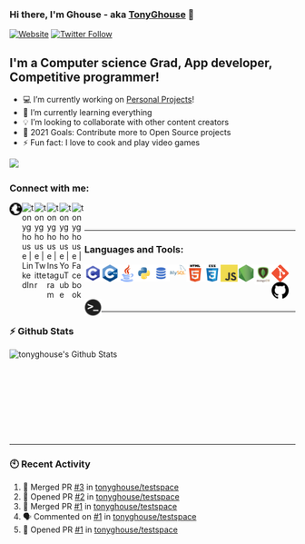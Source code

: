 ### Hi there, I'm Ghouse - aka [TonyGhouse][website] 👋

[![Website](https://img.shields.io/website?color=%2303ef62&down_color=red&down_message=Down&label=Tony%27s%20Blog&style=for-the-badge&up_color=green&up_message=Visit&url=https%3A%2F%2Fabout.me%2Ftonyghouse)](https://about.me/tonyghouse)
[![Twitter Follow](https://img.shields.io/twitter/follow/billgates?color=%231DA1F2&label=%40tonyghouse&logo=twitter&logoColor=%231DA1F2&style=for-the-badge)](https://twitter.com/tonyghouse)

## I'm a Computer science Grad, App developer, Competitive programmer!

- :computer: I’m currently working on [Personal Projects][gitprojects]!
- :blue_book: I’m currently learning everything
- :bulb: I’m looking to collaborate with other content creators
- :dart: 2021 Goals: Contribute more to Open Source projects
- ⚡ Fun fact: I love to cook and play video games


![](https://github.com/tonyghouse/tonyghouse/blob/main/assets/tonybanner.jpg)


### Connect with me:

[<img align="left" alt="tonyghouse.com" width="22px" src="https://raw.githubusercontent.com/iconic/open-iconic/master/svg/globe.svg" />][website]
[<img align="left" alt="tonyghouse | LinkedIn" width="22px" src="https://cdn.jsdelivr.net/npm/simple-icons@v3/icons/linkedin.svg" />][linkedin]
[<img align="left" alt="tonyghouse | Twitter" width="22px" src="https://cdn.jsdelivr.net/npm/simple-icons@v3/icons/twitter.svg" />][twitter]
[<img align="left" alt="tonyghouse | Instagram" width="22px" src="https://cdn.jsdelivr.net/npm/simple-icons@v3/icons/instagram.svg" />][instagram]
[<img align="left" alt="tonyghouse | YouTube" width="22px" src="https://cdn.jsdelivr.net/npm/simple-icons@v3/icons/youtube.svg" />][youtube]
[<img align="left" alt="tonyghouse | Facebook" width="22px" src="https://cdn.jsdelivr.net/npm/simple-icons@v3/icons/facebook.svg" />][facebook] <br />
<br />
 
***
  
### Languages and Tools:
<img align="left" alt="C" width="30px" src="https://github.com/tonyghouse/tonyghouse/blob/main/assets/c.png" />
<img align="left" alt="C++" width="30px" src="https://raw.githubusercontent.com/github/explore/80688e429a7d4ef2fca1e82350fe8e3517d3494d/topics/cpp/cpp.png" />
<img align="left" alt="Java" width="30px" src="https://github.com/tonyghouse/tonyghouse/blob/main/assets/java.png" />
<img align="left" alt="python" width="30px" src="https://raw.githubusercontent.com/github/explore/80688e429a7d4ef2fca1e82350fe8e3517d3494d/topics/python/python.png" />
<img align="left" alt="SQL" width="30px" src="https://raw.githubusercontent.com/github/explore/80688e429a7d4ef2fca1e82350fe8e3517d3494d/topics/sql/sql.png" />
<img align="left" alt="MySQL" width="30px" src="https://github.com/tonyghouse/tonyghouse/blob/main/assets/mysql.png" />
<img align="left" alt="HTML5" width="30px" src="https://raw.githubusercontent.com/github/explore/80688e429a7d4ef2fca1e82350fe8e3517d3494d/topics/html/html.png" />
<img align="left" alt="CSS3" width="30px" src="https://raw.githubusercontent.com/github/explore/80688e429a7d4ef2fca1e82350fe8e3517d3494d/topics/css/css.png" />
<img align="left" alt="JavaScript" width="30px" src="https://raw.githubusercontent.com/github/explore/80688e429a7d4ef2fca1e82350fe8e3517d3494d/topics/javascript/javascript.png" />
<img align="left" alt="Node.js" width="30px" src="https://raw.githubusercontent.com/github/explore/80688e429a7d4ef2fca1e82350fe8e3517d3494d/topics/nodejs/nodejs.png" />
<img align="left" alt="MongoDB" width="30px" src="https://github.com/tonyghouse/tonyghouse/blob/main/assets/mangodb.png" />
<img align="left" alt="Git" width="30px" src="https://github.com/tonyghouse/tonyghouse/blob/main/assets/git.png" />
<img align="left" alt="GitHub" width="30px" src="https://github.com/tonyghouse/tonyghouse/blob/main/assets/github.png" />
<img align="left" alt="Terminal" width="30px" src="https://raw.githubusercontent.com/github/explore/80688e429a7d4ef2fca1e82350fe8e3517d3494d/topics/terminal/terminal.png" /> <br />
<br />
<br />
<br />
 
***
  
### :zap: Github Stats
 <img align="left" alt="tonyghouse's Github Stats" src="https://github-readme-stats.vercel.app/api?username=tonyghouse&&show_icons=true&title_color=ffffff&icon_color=bb2acf&text_color=daf7dc&bg_color=151515" /> <br />
<br />
<br />
<br />
<br />
<br />
<br />
<br />
<br />
***
  
### :clock10: Recent Activity

<!--START_SECTION:activity-->
1. 🎉 Merged PR [#3](https://github.com/tonyghouse/testspace/pull/3) in [tonyghouse/testspace](https://github.com/tonyghouse/testspace)
2. 💪 Opened PR [#2](https://github.com/tonyghouse/testspace/pull/2) in [tonyghouse/testspace](https://github.com/tonyghouse/testspace)
3. 🎉 Merged PR [#1](https://github.com/tonyghouse/testspace/pull/1) in [tonyghouse/testspace](https://github.com/tonyghouse/testspace)
4. 🗣 Commented on [#1](https://github.com/tonyghouse/testspace/issues/1) in [tonyghouse/testspace](https://github.com/tonyghouse/testspace)
5. 💪 Opened PR [#1](https://github.com/tonyghouse/testspace/pull/1) in [tonyghouse/testspace](https://github.com/tonyghouse/testspace)
<!--END_SECTION:activity-->
<br />

[website]: https://about.me/tonyghouse
[twitter]: https://twitter.com/tonyghouse
[youtube]: https://youtube.com/tonyghouse
[instagram]: https://instagram.com/tonyghouse
[linkedin]: https://linkedin.com/in/tonyghouse
[facebook]:https://facebook.com/realtonyghouse
[gitprojects]:https://github.com/tonyghouse?tab=repositories



